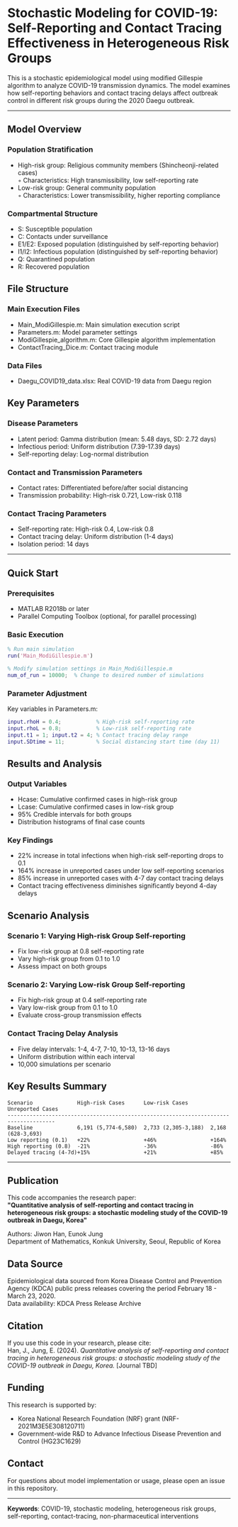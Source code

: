 # Stochastic Modeling for COVID-19: Self-Reporting and Contact Tracing Effectiveness in Heterogeneous Risk Groups

This is a stochastic epidemiological model using modified Gillespie algorithm to analyze COVID-19 transmission dynamics. The model examines how self-reporting behaviors and contact tracing delays affect outbreak control in different risk groups during the 2020 Daegu outbreak.

---

## Model Overview

### Population Stratification
- High-risk group: Religious community members (Shincheonji-related cases)  
  ◦ Characteristics: High transmissibility, low self-reporting rate  
- Low-risk group: General community population  
  ◦ Characteristics: Lower transmissibility, higher reporting compliance

### Compartmental Structure
- S: Susceptible population  
- C: Contacts under surveillance  
- E1/E2: Exposed population (distinguished by self-reporting behavior)  
- I1/I2: Infectious population (distinguished by self-reporting behavior)  
- Q: Quarantined population  
- R: Recovered population



## File Structure

### Main Execution Files
- Main_ModiGillespie.m: Main simulation execution script  
- Parameters.m: Model parameter settings  
- ModiGillespie_algorithm.m: Core Gillespie algorithm implementation  
- ContactTracing_Dice.m: Contact tracing module  

### Data Files
- Daegu_COVID19_data.xlsx: Real COVID-19 data from Daegu region



## Key Parameters

### Disease Parameters
- Latent period: Gamma distribution (mean: 5.48 days, SD: 2.72 days)  
- Infectious period: Uniform distribution (7.39-17.39 days)  
- Self-reporting delay: Log-normal distribution  

### Contact and Transmission Parameters
- Contact rates: Differentiated before/after social distancing  
- Transmission probability: High-risk 0.721, Low-risk 0.118  

### Contact Tracing Parameters
- Self-reporting rate: High-risk 0.4, Low-risk 0.8  
- Contact tracing delay: Uniform distribution (1-4 days)  
- Isolation period: 14 days  

---

## Quick Start

### Prerequisites
- MATLAB R2018b or later  
- Parallel Computing Toolbox (optional, for parallel processing)  

### Basic Execution
```matlab
% Run main simulation
run('Main_ModiGillespie.m')

% Modify simulation settings in Main_ModiGillespie.m
num_of_run = 10000;  % Change to desired number of simulations
```

### Parameter Adjustment
Key variables in Parameters.m:
```matlab
input.rhoH = 0.4;           % High-risk self-reporting rate
input.rhoL = 0.8;           % Low-risk self-reporting rate
input.t1 = 1; input.t2 = 4; % Contact tracing delay range
input.SDtime = 11;          % Social distancing start time (day 11)
```



## Results and Analysis

### Output Variables
- Hcase: Cumulative confirmed cases in high-risk group  
- Lcase: Cumulative confirmed cases in low-risk group  
- 95% Credible intervals for both groups  
- Distribution histograms of final case counts  

### Key Findings
- 22% increase in total infections when high-risk self-reporting drops to 0.1  
- 164% increase in unreported cases under low self-reporting scenarios  
- 85% increase in unreported cases with 4-7 day contact tracing delays  
- Contact tracing effectiveness diminishes significantly beyond 4-day delays  



## Scenario Analysis

### Scenario 1: Varying High-risk Group Self-reporting
- Fix low-risk group at 0.8 self-reporting rate  
- Vary high-risk group from 0.1 to 1.0  
- Assess impact on both groups  

### Scenario 2: Varying Low-risk Group Self-reporting
- Fix high-risk group at 0.4 self-reporting rate  
- Vary low-risk group from 0.1 to 1.0  
- Evaluate cross-group transmission effects  

### Contact Tracing Delay Analysis
- Five delay intervals: 1-4, 4-7, 7-10, 10-13, 13-16 days  
- Uniform distribution within each interval  
- 10,000 simulations per scenario  



## Key Results Summary

```
Scenario              High-risk Cases      Low-risk Cases       Unreported Cases
-------------------------------------------------------------------------------------
Baseline              6,191 (5,774-6,580)  2,733 (2,305-3,188)  2,168 (628-3,693)
Low reporting (0.1)   +22%                 +46%                 +164%
High reporting (0.8)  -21%                 -36%                 -86%
Delayed tracing (4-7d)+15%                 +21%                 +85%
```

---

## Publication

This code accompanies the research paper:  
**"Quantitative analysis of self-reporting and contact tracing in heterogeneous risk groups: a stochastic modeling study of the COVID-19 outbreak in Daegu, Korea"**  

Authors: Jiwon Han, Eunok Jung  
Department of Mathematics, Konkuk University, Seoul, Republic of Korea



## Data Source

Epidemiological data sourced from Korea Disease Control and Prevention Agency (KDCA) public press releases covering the period February 18 - March 23, 2020.  
Data availability: KDCA Press Release Archive



## Citation

If you use this code in your research, please cite:  
Han, J., Jung, E. (2024). *Quantitative analysis of self-reporting and contact tracing in heterogeneous risk groups: a stochastic modeling study of the COVID-19 outbreak in Daegu, Korea.* [Journal TBD]



## Funding

This research is supported by:
- Korea National Research Foundation (NRF) grant (NRF-2021M3E5E308120711)  
- Government-wide R&D to Advance Infectious Disease Prevention and Control (HG23C1629)



## Contact

For questions about model implementation or usage, please open an issue in this repository.

---

**Keywords**: COVID-19, stochastic modeling, heterogeneous risk groups, self-reporting, contact-tracing, non-pharmaceutical interventions
